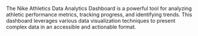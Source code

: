 The Nike Athletics Data Analytics Dashboard is a powerful tool for analyzing athletic performance metrics, tracking progress, and identifying trends. This dashboard leverages various data visualization techniques to present complex data in an accessible and actionable format.
